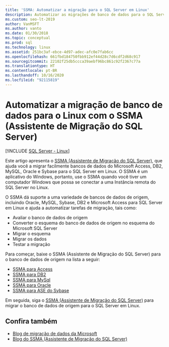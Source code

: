 ```yaml
---
title: 'SSMA: Automatizar a migração para o SQL Server em Linux'
description: Automatizar as migrações de banco de dados para o SQL Server em Linux com o SSMA (Assistente de Migração do SQL Server) para Microsoft Access, DB2, MySQL, Oracle e Sybase.
ms.custom: seo-lt-2019
author: VanMSFT
ms.author: vanto
ms.date: 01/30/2018
ms.topic: conceptual
ms.prod: sql
ms.technology: linux
ms.assetid: 251bc3af-ebce-4d97-adec-afc0e7fab6cc
ms.openlocfilehash: 661fbd184750fbb912ef44d28c7d6cdf2d68c917
ms.sourcegitcommit: 22102f25db5ccca39aebf96bc861c92f2367c77a
ms.translationtype: HT
ms.contentlocale: pt-BR
ms.lasthandoff: 10/16/2020
ms.locfileid: "92115819"
---
```

# <a name="automate-database-migration-to-linux-with-the-sql-server-migration-assistant-ssma"></a>Automatizar a migração de banco de dados para o Linux com o SSMA (Assistente de Migração do SQL Server)

[!INCLUDE [SQL Server - Linux](../includes/applies-to-version/sql-linux.md)]

Este artigo apresenta o [SSMA (Assistente de Migração do SQL Server)](../ssma/sql-server-migration-assistant.md), que ajuda você a migrar facilmente bancos de dados do Microsoft Access, DB2, MySQL, Oracle e Sybase para o SQL Server em Linux. O SSMA é um aplicativo do Windows, portanto, use o SSMA quando você tiver um computador Windows que possa se conectar a uma Instância remota do SQL Server no Linux. 

O SSMA dá suporte a uma variedade de bancos de dados de origem, incluindo Oracle, MySQL, Sybase, DB2 e Microsoft Access para SQL Server em Linux e ajuda a automatizar tarefas de migração, tais como:

- Avaliar o banco de dados de origem
- Converter o esquema do banco de dados de origem no esquema do Microsoft SQL Server
- Migrar o esquema
- Migrar os dados
- Testar a migração

Para começar, baixe o SSMA (Assistente de Migração do SQL Server) para o banco de dados de origem na lista a seguir:
- [SSMA para Access](https://aka.ms/ssmaforaccess)
- [SSMA para DB2](https://aka.ms/ssmafordb2)
- [SSMA para MySql](https://aka.ms/ssmaformysql) 
- [SSMA para Oracle](https://aka.ms/ssmafororacle)
- [SSMA para ASE do Sybase](https://aka.ms/ssmaforsybase) 

Em seguida, siga o [SSMA (Assistente de Migração do SQL Server)](../ssma/sql-server-migration-assistant.md) para migrar o banco de dados de origem para o SQL Server em Linux.

## <a name="see-also"></a>Confira também
- [Blog de migração de dados da Microsoft](https://blogs.msdn.microsoft.com/datamigration)
- [Blog do SSMA (Assistente de Migração do SQL Server)](/archive/blogs/ssma/)